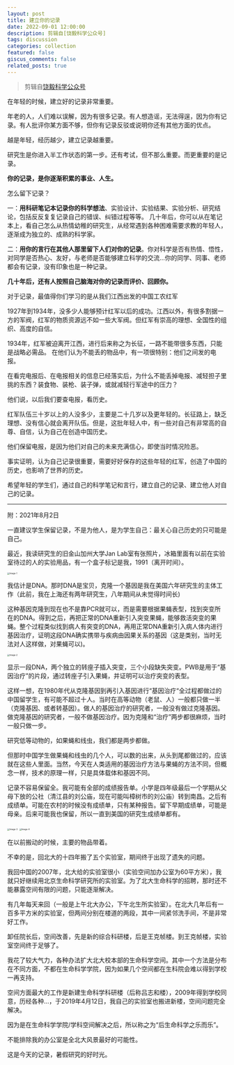 ```yaml
---
layout: post
title: 建立你的记录
date: 2022-09-01 12:00:00
description: 剪辑自[饶毅科学公众号]
tags: discussion
categories: collection
featured: false
giscus_comments: false
related_posts: true
---
```


> 剪辑自[饶毅科学公众号](https://mp.weixin.qq.com/s/8gvq--Hsb4dpIAHCleH-oQ)

在年轻的时候，建立好的记录非常重要。

年老的人，人们难以误解，因为有很多记录。有人想造谣，无法得逞，因为你有记录。有人批评你某方面不够，但你有记录反驳或说明你还有其他方面的优点。

越是年轻，经历越少，建立记录越重要。

研究生是你进入半工作状态的第一步。还有考试，但不那么重要。而更重要的是记录。

**你的记录，是你逐渐积累的事业、人生。**

怎么留下记录？

一：**用科研笔记本记录你的科学想法**、实验设计、实验结果、实验分析、研究结论，包括反反复复记录自己的错误、纠错过程等等。
几十年后，你可以从在笔记本上，看自己怎么从热情幼稚的研究生，从经常遇到各种困难需要求教的年轻人，逐渐成为独立的、成熟的科学家。

二：**用你的言行在其他人那里留下人们对你的记录**。你对科学是否有热情、悟性，对同学是否热心、友好，与老师是否能够建立科学的交流...你的同学、同事、老师都会有记录，没有印象也是一种记录。

**几十年后，还有人按照自己脑海对你的记录而评价、回顾你。**

对于记录，最值得你们学习的是从我们江西出发的中国工农红军

1927年到1934年，没多少人能够预计红军以后的成功。江西以外，有很多割据一方的军阀，红军的物质资源远不如一些大军阀。但红军有崇高的理想、全国性的组织、高度的自信。

1934年，红军被迫离开江西，进行后来称之为长征，一路不能带很多东西，只能是战略必需品。
在他们认为不能丢的物品中，有一项很特别：他们之间发的电报。

在看完电报后、在电报相关的信息已经落实后，为什么不能丢掉电报、减轻担子里挑的东西？装食物、装枪、装子弹，或就减轻行军途中的压力？

他们说，以后我们要查电报，看历史。

红军队伍三十岁以上的人没多少，主要是二十几岁以及更年轻的。长征路上，缺乏理想、没有信心就会离开队伍。但是，这批年轻人中，有一些对自己有非常高的自尊、自信，认为自己在创造中国历史。

他们保留电报，是因为他们对自己的未来充满信心，即使当时情况险恶。

事实证明，认为自己记录很重要，需要好好保存的这些年轻的红军，创造了中国的历史，也影响了世界的历史。

希望年轻的学生们，通过自己的科学笔记和言行，建立自己的记录、建立他人对自己的记录。

*****

附：2021年8月2日

一直建议学生保留记录，不是为他人，是为学生自己：最关心自己历史的只可能是自己。

最近，我读研究生的旧金山加州大学Jan Lab室有张照片，冰箱里面有以前在实验室待过的人的实验用品，有一个盒子标记是我，1991（离开时间）。

<img src="https://xwj770427414.oss-cn-beijing.aliyuncs.com/img/%E5%BB%BA%E7%AB%8B%E4%BD%A0%E7%9A%84%E8%AE%B0%E5%BD%95_1.png" alt="Image-1" style="zoom: 33%;" />

我估计是DNA。那时DNA是宝贝，克隆一个基因是我在美国六年研究生的主体工作（此前，我在上海还有两年研究生，八年期间从未觉得时间长)

这种基因克隆到现在也不是靠PCR就可以，而是需要根据果蝇表型，找到突变所在的DNA。得到之后，再把正常的DNA重新引入突变果蝇，能够救活突变的果蝇。整个过程类似找到病人有突变的DNA，再用正常DNA重新引入病人体内进行基因治疗，证明这段DNA确实携带与疾病由因果关系的基因（这是类别，当时无法对人这样做，对果蝇可以)。

<img src="https://xwj770427414.oss-cn-beijing.aliyuncs.com/img/%E5%BB%BA%E7%AB%8B%E4%BD%A0%E7%9A%84%E8%AE%B0%E5%BD%95_2.png" alt="Image-2" style="zoom: 33%;" />

显示一段DNA，两个独立的转座子插入突变，三个小段缺失突变。PWB是用于“基因治疗”的片段，通过转座子引入果蝇，并证明可以治疗突变的表型。

这样一想，在1980年代从克隆基因到再引入基因进行“基因治疗“全过程都做过的中国留学生，有可能不超过十人。当时在高等动物（老鼠、人）一般都只做一半（克隆基因、或者转基因）。做人的基因治疗的研究者，一般没有做过克隆基因。做克隆基因的研究者，一般不做基因治疗。因为克隆和“治疗”两步都很麻烦，当时一般只做一步。

研究低等动物的，如果蝇和线虫，我们都是两步都做。

但那时中国学生做果蝇和线虫的几个人，可以数的出来，从头到尾都做过的，应该就在这些人里面。当然，今天在人类适用的基因治疗方法与果蝇的方法不同，但概念一样，技术的原理一样，只是具体载体和基因不同。

记录不容易保留全。我可能有全部的成绩报告单。小学是四年级最后一个学期从父母下放的公社（清江县的刘公庙，现在可能叫樟树市的刘公庙）转到南昌。之后有成绩单。可能在农村的时候没有成绩单，只有某种报告。留下早期成绩单，可能是母亲。后来可能我也保留，所以一直到美国的研究生成绩单都有。

<img src="https://xwj770427414.oss-cn-beijing.aliyuncs.com/img/%E5%BB%BA%E7%AB%8B%E4%BD%A0%E7%9A%84%E8%AE%B0%E5%BD%95_3.png" alt="Image-3" style="zoom: 33%;" />

<img src="https://xwj770427414.oss-cn-beijing.aliyuncs.com/img/%E5%BB%BA%E7%AB%8B%E4%BD%A0%E7%9A%84%E8%AE%B0%E5%BD%95_4.png" alt="Image-4" style="zoom: 33%;" />

在以前搬动的时候，主要的物品带着。

不幸的是，回北大的十四年搬了五个实验室，期间终于出现了遗失的问题。

我回中国的2007年，北大给的实验室很小（实验空间加办公室为60平方米），我就只好继续用北京生命科学研究所的实验室。为了北大生命科学的招聘，那时还不能暴露空间有限的问题，只能逐渐解决。

有几年每天来回（一般是上午北大办公，下午北生所实验室）。在北大几年后有一百多平方米的实验室，但两间分别在楼道的两段，其中一间紧邻洗手间，不是非常好工作。

卸任院长后，空间改善，先是新的综合科研楼，后是王克帧楼。到王克帧楼，实验室空间终于足够了。

我花了较大气力，各种办法扩大北大校本部的生命科学空间。其中一个方法是分布在不同方面，不都在生命科学学院，因为如果几个空间都在生科院会难以得到学校一再支持。

空间方面最大的工作是新建生命科学科研楼（后称吕志和楼），2009年得到学校同意，历经各种…，于2019年4月12日，我自己的实验室也搬进新楼，空间问题完全解决。

因为是在生命科学学院/学科空间解决之后，所以称之为“后生命科学之乐而乐”。

不能排除我的办公室是全北大风景最好的可能性。

这是今天的记录，暑假研究的好时光。
